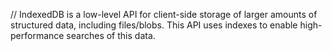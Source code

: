 // IndexedDB is a low-level API for client-side storage of larger amounts of structured data, including files/blobs. This API uses indexes to enable high-performance searches of this data.
